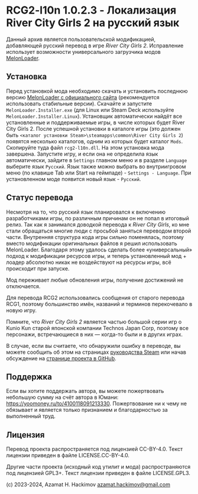 # RCG2-l10n 1.0.2.3 - Локализация River City Girls 2 на русский язык

Данный архив является пользовательской модификацией, добавляющей русский
перевод в игре *River City Girls 2*. Исправление использует возможности
универсального загрузчика модов [MelonLoader](https://github.com/LavaGang/MelonLoader).

## Установка

Перед установкой мода необходимо скачать и установить последнюю версию
[MelonLoader с официального сайта](https://github.com/LavaGang/MelonLoader/releases)
(рекомендуется использовать стабильные версии). Скачайте и запустите
`MelonLoader.Installer.exe` (для Linux или Steam Deck используйте
`MelonLoader.Installer.Linux`). Установщик автоматически найдёт все
установленные и поддерживаемые игры, в числе которых будет River City Girls 2.
После успешной установки в каталоге игры (это должен быть
`<каталог установки Steam>\steamapps\common\River City Girls 2`) появятся
несколько каталогов, одним из которых будет каталог `Mods`. Скопируйте туда
файл `rcg2-l10n.dll`. На этом установка мода завершена. Запустите игру, и если
она не определила язык автоматически, зайдите в `Settings` главном меню и в
разделе `Language` выберите язык `Русский`. Язык также можно выбрать во
внутриигровом меню (по клавише Tab или Start на геймпаде) -
`Settings - Language`. При установленном моде появится новый язык - `Русский`.

## Статус перевода

Несмотря на то, что русский язык планировался к включению разработчиками игры,
по различным причинам он не попал в итоговый релиз. Так как я занимался
доводкой перевода к *River City Girls*, ко мне стали обращаться многие люди с
просьбой заняться переводом второй части. Внутренняя структура кода игры сильно
поменялась, поэтому вместо модификации оригинальных файлов я решил использовать
MelonLoader. Благодаря этому удалось сделать более «универсальный» подход к
модификации ресурсов игры, и теперь установленный мод + лоадер абсолютно никак
не воздействуют на ресурсы игры, всё происходит при запуске.

Мод переживает любые обновления игры, получение достижений не отключается.

Для перевода RCG2 использовались сообщения от старого перевода RCG1, поэтому
большинство имён, названий и терминов перекочевало в новую игру.

Помните, что *River City Girls 2* является частью большой серии игр о
Kunio Kun старой японской компании Technos Japan Corp, поэтому все персонажи,
встречающиеся в них — когда-то были и в других играх.

В случае, если вы считаете, что обнаружили ошибку в переводе, вы можете
сообщить об этом на страницах [руководства Steam](https://steamcommunity.com/sharedfiles/filedetails/?id=2931473902)
или начав обсуждение на
[странице проекта в GitHub](https://github.com/winterheart/rcg2-l10n/discussions).

## Поддержка

Если вы хотите поддержать автора, вы можете пожертвовать небольшую сумму на
счёт автора в Юмани: https://yoomoney.ru/to/4100118091213330. Пожертвование ни
к чему не обязывает и является только признанием и благодарностью за
выполненный труд.

## Лицензия

Перевод проекта распространяется под лицензией CC-BY-4.0. Текст лицензии
приведен в файле LICENSE.CC-BY-4.0.

Другие части проекта (исходный код утилит и мода) распространяются под
лицензией GPL3+. Текст лицензии приведен в файле LICENSE.GPL3.

(c) 2023-2024, Azamat H. Hackimov <azamat.hackimov@gmail.com>
